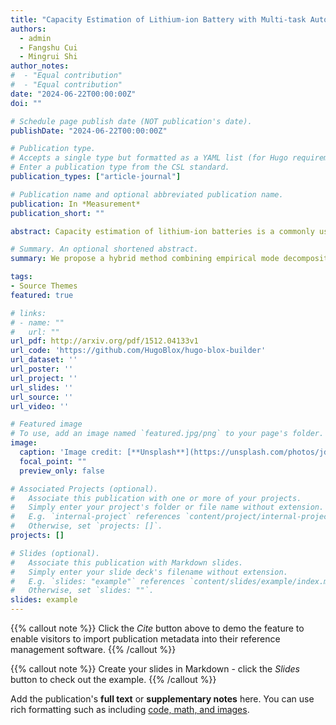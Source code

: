 ```yaml
---
title: "Capacity Estimation of Lithium-ion Battery with Multi-task Autoencoder and Empirical Mode Decomposition"
authors:
  - admin
  - Fangshu Cui
  - Mingrui Shi
author_notes:
#  - "Equal contribution"
#  - "Equal contribution"
date: "2024-06-22T00:00:00Z"
doi: ""

# Schedule page publish date (NOT publication's date).
publishDate: "2024-06-22T00:00:00Z"

# Publication type.
# Accepts a single type but formatted as a YAML list (for Hugo requirements).
# Enter a publication type from the CSL standard.
publication_types: ["article-journal"]

# Publication name and optional abbreviated publication name.
publication: In *Measurement*
publication_short: ""

abstract: Capacity estimation of lithium-ion batteries is a commonly used method in health diagnosis and management. Its mainstream method involves using data-driven time series forecasting models to learn the patterns of changes in capacity. However, capacity regeneration poses a challenge for training time series forecasting models. Therefore, we propose a hybrid method that applies empirical mode decomposition and a multi-task autoencoder. In detail, empirical mode decomposition is applied to decompose the time series of capacity into intrinsic mode functions and a residual. Then, a multi-task autoencoder based on diagonal state space models is applied to estimate intrinsic mode functions while support vector regression is utilized for the residual. Experimental results show that the method outperforms seven baselines on three datasets, with an average root mean square error of 0.0103, 0.0111, and 0.0004. Furthermore, it is capable of performing an inference on the CPU in 3.57 ms with 0.69 MB of memory usage.

# Summary. An optional shortened abstract.
summary: We propose a hybrid method combining empirical mode decomposition and a multi-task autoencoder for lithium-ion battery capacity estimation, addressing capacity regeneration challenges. Experiments on three datasets show superior accuracy and efficiency, achieving low error rates and fast CPU inference with minimal memory usage.

tags:
- Source Themes
featured: true

# links:
# - name: ""
#   url: ""
url_pdf: http://arxiv.org/pdf/1512.04133v1
url_code: 'https://github.com/HugoBlox/hugo-blox-builder'
url_dataset: ''
url_poster: ''
url_project: ''
url_slides: ''
url_source: ''
url_video: ''

# Featured image
# To use, add an image named `featured.jpg/png` to your page's folder. 
image:
  caption: 'Image credit: [**Unsplash**](https://unsplash.com/photos/jdD8gXaTZsc)'
  focal_point: ""
  preview_only: false

# Associated Projects (optional).
#   Associate this publication with one or more of your projects.
#   Simply enter your project's folder or file name without extension.
#   E.g. `internal-project` references `content/project/internal-project/index.md`.
#   Otherwise, set `projects: []`.
projects: []

# Slides (optional).
#   Associate this publication with Markdown slides.
#   Simply enter your slide deck's filename without extension.
#   E.g. `slides: "example"` references `content/slides/example/index.md`.
#   Otherwise, set `slides: ""`.
slides: example
---
```


{{% callout note %}}
Click the *Cite* button above to demo the feature to enable visitors to import publication metadata into their reference management software.
{{% /callout %}}

{{% callout note %}}
Create your slides in Markdown - click the *Slides* button to check out the example.
{{% /callout %}}

Add the publication's **full text** or **supplementary notes** here. You can use rich formatting such as including [code, math, and images](https://docs.hugoblox.com/content/writing-markdown-latex/).
